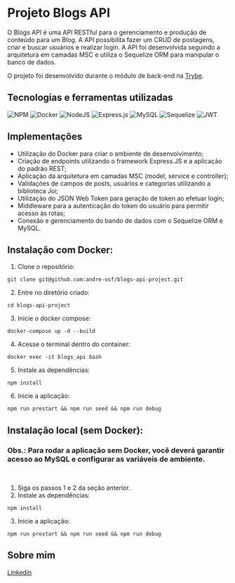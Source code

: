 # Projeto Blogs API

O Blogs API é uma API RESTful para o gerenciamento e produção de conteúdo para um Blog. A API possibilita fazer um CRUD de postagens, criar e buscar usuários e realizar login. A API foi desenvolvida seguindo a arquitetura em camadas MSC e utiliza o Sequelize ORM para manipular o banco de dados.

O projeto foi desenvolvido durante o módulo de back-end na [Trybe](https://www.betrybe.com/).

## Tecnologias e ferramentas utilizadas 

![NPM](https://img.shields.io/badge/NPM-%23CB3837.svg?style=for-the-badge&logo=npm&logoColor=white)
![Docker](https://img.shields.io/badge/docker-%230db7ed.svg?style=for-the-badge&logo=docker&logoColor=white)
![NodeJS](https://img.shields.io/badge/node.js-6DA55F?style=for-the-badge&logo=node.js&logoColor=white)
![Express.js](https://img.shields.io/badge/express.js-%23404d59.svg?style=for-the-badge&logo=express&logoColor=%2361DAFB)
![MySQL](https://img.shields.io/badge/mysql-%2300f.svg?style=for-the-badge&logo=mysql&logoColor=white)
![Sequelize](https://img.shields.io/badge/Sequelize-52B0E7?style=for-the-badge&logo=Sequelize&logoColor=white)
![JWT](https://img.shields.io/badge/JWT-black?style=for-the-badge&logo=JSON%20web%20tokens)

## Implementações

- Utilização do Docker para criar o ambiente de desenvolvimento;
- Criação de endpoints utilizando o framework Express.JS e a aplicação do padrão REST;
- Aplicação da arquitetura em camadas MSC (model, service e controller);
- Validações de campos de posts, usuários e categorias utilizando a biblioteca Joi;
- Utilização do JSON Web Token para geração de token ao efetuar login;
- Middleware para a autenticação do token do usuário para permitir acesso às rotas;
- Conexão e gerenciamento do bando de dados com o Sequelize ORM e MySQL.


## Instalação com Docker:

1. Clone o repositório:

```
git clone git@github.com:andre-usf/blogs-api-project.git
```

2. Entre no diretório criado:

```
cd blogs-api-project
```

3. Inicie o docker compose:

```
docker-compose up -d --build
```

4. Acesse o terminal dentro do container:

```
docker exec -it blogs_api bash
```

5. Instale as dependências:

```
npm install
```

6. Inicie a aplicação:

```
npm run prestart && npm run seed && npm run debug
```

## Instalação local (sem Docker):

### Obs.: Para rodar a aplicação sem Docker, você deverá garantir acesso ao MySQL e configurar as variáveis de ambiente. 

<br>

1. Siga os passos 1 e 2 da seção anterior.
2. Instale as dependências:
```
npm install
```
3. Inicie a aplicação:

```
npm run prestart && npm run seed && npm run debug
```

## Sobre mim

[Linkedin](https://www.linkedin.com/in/andrefretta/)

<!-- Olá, Tryber!
Esse é apenas um arquivo inicial para o README do seu projeto no qual você pode customizar e reutilizar todas as vezes que for executar o trybe-publisher.

Para deixá-lo com a sua cara, basta alterar o seguinte arquivo da sua máquina: ~/.student-repo-publisher/custom/_NEW_README.md

É essencial que você preencha esse documento por conta própria, ok?
Não deixe de usar nossas dicas de escrita de README de projetos, e deixe sua criatividade brilhar!
:warning: IMPORTANTE: você precisa deixar nítido:
- quais arquivos/pastas foram desenvolvidos por você; 
- quais arquivos/pastas foram desenvolvidos por outra pessoa estudante;
- quais arquivos/pastas foram desenvolvidos pela Trybe.
-->
